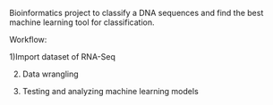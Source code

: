 Bioinformatics project to classify a DNA sequences and find the best machine learning tool for classification.

Workflow:

1)Import dataset of RNA-Seq

2) Data wrangling

3) Testing and analyzing machine learning models
